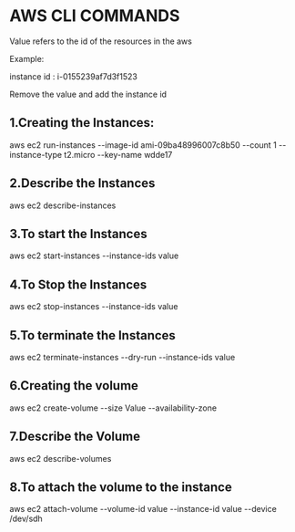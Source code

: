 # AWS CLI COMMANDS

Value refers to the id of the resources in the aws 

Example: 

instance id : i-0155239af7d3f1523

Remove the value and add the instance id 

1.Creating the Instances:
-----------------------------
aws ec2 run-instances --image-id ami-09ba48996007c8b50 --count 1 --instance-type t2.micro --key-name wdde17

2.Describe the Instances
-------------------------
aws ec2 describe-instances

3.To start the Instances
-------------------------
aws ec2 start-instances --instance-ids value

4.To Stop the Instances
------------------------
aws ec2 stop-instances --instance-ids value

5.To terminate the Instances 
----------------------------
aws ec2 terminate-instances --dry-run --instance-ids value

6.Creating the volume 
---------------------
aws ec2 create-volume --size Value --availability-zone <Value>

7.Describe the Volume
----------------------
aws ec2 describe-volumes

8.To attach the volume to the instance
--------------------------------------
aws ec2 attach-volume  --volume-id value --instance-id value --device /dev/sdh

